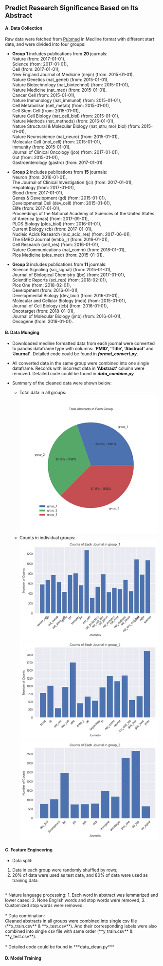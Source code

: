 ## **Predict Research Significance Based on Its Abstract**

#### A. Data Collection  
Raw data were fetched from [Pubmed](https://www.ncbi.nlm.nih.gov/pubmed/) in Medline format with different start date, and were divided into four groups:  
  * **Group 1** includes publications from **20** journals:  
  Nature (from: 2017-01-01),<br>Science (from: 2017-01-01),<br>Cell (from: 2017-01-01),<br>New England Journal of Medicine (nejm) (from: 2015-01-01),<br>Nature Genetics (nat_genet) (from: 2015-01-01),<br>Nature Biotechnology (nat_biotechnol) (from: 2015-01-01),<br>Nature Medicine (nat_med) (from: 2015-01-01).<br>
  Cancer Cell (from: 2015-01-01),<br>
Nature Immunology (nat_immunol) (from: 2015-01-01),<br>
Cell Metabolism (cell_metab) (from: 2015-01-01),<br>
Cell Stem Cell (from: 2015-01-01),<br>
Nature Cell Biology (nat_cell_biol) (from: 2015-01-01),<br>Nature Methods (nat_methods) (from: 2015-01-01),<br>Nature Structural & Molecular Biology (nat_stru_mol_biol) (from: 2015-01-01),<br>Nature Neuroscience (nat_neuro) (from: 2015-01-01),<br>
Molecular Cell (mol_cell) (from: 2015-01-01),<br>Immunity (from: 2015-01-01),<br>Journal of Clinical Oncology (jco) (from: 2017-01-01),<br>Gut (from: 2015-01-01),<br>Gastroenterology (gastro) (from: 2017-01-01).<br>

* **Group 2** includes publications from **15** journals: <br>
Neuron (from: 2016-01-01),<br>The Journal of Clinical Investigation (jci) (from: 2017-01-01),<br>Hepatology (from: 2017-01-01),<br>Blood (from: 2017-01-01),<br>Genes & Development (gd) (from: 2015-01-01),<br>Developmental Cell (dev_cell) (from: 2015-01-01),<br>Elife (from: 2017-01-01),<br>Proceedings of the National Academy of Sciences of the United States of America (pnas) (from: 2017-09-01),<br>PLOS Biology (plos_biol) (from: 2016-01-01),<br>Current Biology (cb) (from: 2017-01-01),<br>Nucleic Acids Research (nuc_acid_res) (from: 2017-06-01),<br>The EMBO Journal (embo_j) (from: 2016-01-01),<br>Cell Research (cell_res) (from: 2016-01-01),<br>Nature Communications (nat_comm) (from: 2018-01-01),<br>Plos Medicine (plos_med) (from: 2015-01-01).

* **Group 3** includes publications from **11** journals: <br>
Science Signaling (sci_signal) (from: 2015-01-01),<br>Journal of Biological Chemistry (jbc) (from: 2017-01-01),<br>Scientific Reports (sci_rep) (from: 2018-02-01),<br>Plos One (from: 2018-02-01),<br>Development (from: 2016-01-01),<br>Developmental Biology (dev_biol) (from: 2016-01-01),<br>Molecular and Cellular Biology (mcb) (from: 2015-01-01),<br>Journal of Cell Biology (jcb) (from: 2016-01-01),<br>
Oncotarget (from: 2018-01-01),<br>Journal of Molecular Biology (jmb) (from: 2016-01-01),<br>Oncogene (from: 2016-01-01).


#### B. Data Munging
* Downloaded medline formatted data from each journal were converted to pandas dataframe type with columns: **'PMID', 'Title', 'Abstract'** and **'Journal'**. Detailed code could be found in ***format_convert.py***.<br>

* All converted data in the same group were combined into one single dataframe. Records with incorrect data in **'Abstract'** column were removed. Detailed code could be found in ***data_combine.py***<br>

* Summary of the cleaned data were shown below:<br>
    * Total data in all groups:<br>
    ![](total_count.jpg)<br>
    * Counts in individual groups:<br>
    ![](group_1_counts.jpg)
    ![](group_2_counts.jpg)
    ![](group_3_counts.jpg)<br>

#### C. Feature Engineering
* Data split:
 1. Data in each group were randomly shuffled by rows;
 2. 20% of data were used as test data, and 80% of data were used as training data.<br>
 <br>
* Nature language processing:
 1. Each word in abstract was lemmarized and lower cased;
 2. None English words and stop words were removed;
 3. Customized stop words were removed.<br>
 <br>
* Data combination:<br>
    Cleaned abstracts in all groups were combined into single csv file (**x_train.csv** & **x_test.csv**). And their corresponding labels were also combined into single csv file with same order (**y_train.csv** & **y_test.csv**).   <br>
    <br>
* Detailed code could be found in ***data_clean.py***

#### D. Model Training
